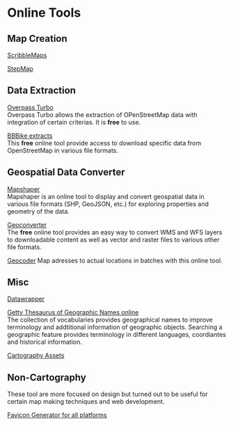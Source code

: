 # Online Tools

## Map Creation

[ScribbleMaps](https://www.scribblemaps.com/)  

[StepMap](https://www.stepmap.de/)

## Data Extraction

[Overpass Turbo](http://overpass-turbo.eu/ )  
Overpass Turbo allows the extraction of OPenStreetMap data with integration of certain criterias. It is **free** to use. 

[BBBike extracts](https://extract.bbbike.org/)  
This **free** online tool provide access to download specific data from OpenStreetMap in various file formats. 

## Geospatial Data Converter

[Mapshaper](https://mapshaper.org/)  
Mapshaper is an online tool to display and convert geospatial data in various file formats (SHP, GeoJSON, etc.) for exploring properties and geometry of the data. 

[Geoconverter](https://geoconverter.hsr.ch/)  
The **free** online tool provides an easy way to convert WMS and WFS layers to downloadable content as well as vector and raster files to various other file formats. 

[Geocoder](https://geocode.localfocus.nl/)
Map adresses to actual locations in batches with this online tool. 

## Misc

[Datawrapper](https://www.datawrapper.de/)  

[Getty Thesaurus of Geographic Names online](http://www.getty.edu/research/tools/vocabularies/tgn/)  
The collection of vocabularies provides geographical names to improve terminology and addtitional information of geographic objects. Searching a geographic feature provides terminology in different languages, coordiantes and historical information. 

[Cartography Assets](https://www.cartographyassets.com/)


## Non-Cartography 
These tool are more focused on design but turned out to be useful for certain map making techniques and web development. 

[Favicon Generator for all platforms](https://realfavicongenerator.net/)